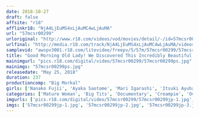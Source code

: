 ```yaml
---
date: 2018-10-27
draft: false
affsite: "r18"
afflinkr18: "NjA4LjEuMS4xLjAuMC4wLjAuMA"
url: "57mcsr00299"
urloriginal: "http://www.r18.com/videos/vod/movies/detail/-/id=57mcsr00299"
urlfinal: "http://media.r18.com/track/NjA4LjEuMS4xLjAuMC4wLjAuMA/videos/vod/movies/detail/-/id=57mcsr00299"
samplevid: "awspv3001.r18.com/litevideo/freepv/5/57m/57mcsr00299/57mcsr00299_dmb_w.mp4"
title: "Good Morning Old Lady! We Discovered This Incredibly Beautiful Mature Woman Hard At Work In The Countryside 12 Ladies/4 Hours"
mainimgurl: "pics.r18.com/digital/video/57mcsr00299/57mcsr00299ps.jpg"
mainimgs: "57mcsr00299ps.jpg"
releasedate: "May 25, 2018"
duration: 237
productioncomp: "Big Morkal"
girls: ['Nanako Fujii', 'Ayaka Saotome', 'Mari Igarashi', 'Itsuki Ayuhara', 'Minako Nakashima', 'Chieko Okada', 'Shiho Sakura', 'Akemi Urano', 'Asumi Shiina', 'Sayu Igarashi']
categories: ['Mature Woman', 'Big Tits', 'Documentary', 'Creampie', 'Over 4 Hours', 'Hi-Def']
imgurls: ['pics.r18.com/digital/video/57mcsr00299/57mcsr00299jp-1.jpg', 'pics.r18.com/digital/video/57mcsr00299/57mcsr00299jp-2.jpg', 'pics.r18.com/digital/video/57mcsr00299/57mcsr00299jp-3.jpg', 'pics.r18.com/digital/video/57mcsr00299/57mcsr00299jp-4.jpg', 'pics.r18.com/digital/video/57mcsr00299/57mcsr00299jp-5.jpg', 'pics.r18.com/digital/video/57mcsr00299/57mcsr00299jp-6.jpg', 'pics.r18.com/digital/video/57mcsr00299/57mcsr00299jp-7.jpg', 'pics.r18.com/digital/video/57mcsr00299/57mcsr00299jp-8.jpg', 'pics.r18.com/digital/video/57mcsr00299/57mcsr00299jp-9.jpg', 'pics.r18.com/digital/video/57mcsr00299/57mcsr00299jp-10.jpg', 'pics.r18.com/digital/video/57mcsr00299/57mcsr00299jp-11.jpg', 'pics.r18.com/digital/video/57mcsr00299/57mcsr00299jp-12.jpg', 'pics.r18.com/digital/video/57mcsr00299/57mcsr00299jp-13.jpg', 'pics.r18.com/digital/video/57mcsr00299/57mcsr00299jp-14.jpg', 'pics.r18.com/digital/video/57mcsr00299/57mcsr00299jp-15.jpg', 'pics.r18.com/digital/video/57mcsr00299/57mcsr00299jp-16.jpg', 'pics.r18.com/digital/video/57mcsr00299/57mcsr00299jp-17.jpg', 'pics.r18.com/digital/video/57mcsr00299/57mcsr00299jp-18.jpg', 'pics.r18.com/digital/video/57mcsr00299/57mcsr00299jp-19.jpg', 'pics.r18.com/digital/video/57mcsr00299/57mcsr00299jp-20.jpg']
imgs: ['57mcsr00299jp-1.jpg', '57mcsr00299jp-2.jpg', '57mcsr00299jp-3.jpg', '57mcsr00299jp-4.jpg', '57mcsr00299jp-5.jpg', '57mcsr00299jp-6.jpg', '57mcsr00299jp-7.jpg', '57mcsr00299jp-8.jpg', '57mcsr00299jp-9.jpg', '57mcsr00299jp-10.jpg', '57mcsr00299jp-11.jpg', '57mcsr00299jp-12.jpg', '57mcsr00299jp-13.jpg', '57mcsr00299jp-14.jpg', '57mcsr00299jp-15.jpg', '57mcsr00299jp-16.jpg', '57mcsr00299jp-17.jpg', '57mcsr00299jp-18.jpg', '57mcsr00299jp-19.jpg', '57mcsr00299jp-20.jpg']
---
```


